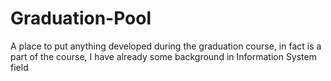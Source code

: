 # Graduation-Pool
A place to put anything developed during the graduation course, in fact is a part of the course, I have already some background in Information System field
